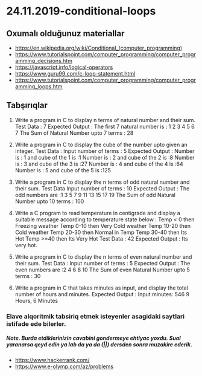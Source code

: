 # 24.11.2019-conditional-loops

## Oxumalı olduğunuz materiallar
- https://en.wikipedia.org/wiki/Conditional_(computer_programming)
- https://www.tutorialspoint.com/computer_programming/computer_programming_decisions.htm
- https://javascript.info/logical-operators
- https://www.guru99.com/c-loop-statement.html
- https://www.tutorialspoint.com/computer_programming/computer_programming_loops.htm

## Tabşırıqlar

1. Write a program in C to display n terms of natural number and their sum.
Test Data : 7
Expected Output :
The first 7 natural number is :
1 2 3 4 5 6 7
The Sum of Natural Number upto 7 terms : 28

2. Write a program in C to display the cube of the number upto given an integer.
Test Data :
Input number of terms : 5
Expected Output :
Number is : 1 and cube of the 1 is :1
Number is : 2 and cube of the 2 is :8
Number is : 3 and cube of the 3 is :27
Number is : 4 and cube of the 4 is :64
Number is : 5 and cube of the 5 is :125

3. Write a program in C to display the n terms of odd natural number and their sum.
Test Data
Input number of terms : 10
Expected Output :
The odd numbers are :1 3 5 7 9 11 13 15 17 19
The Sum of odd Natural Number upto 10 terms : 100

4. Write a C program to read temperature in centigrade and display a suitable message according to temperature state below :
Temp < 0 then Freezing weather
Temp 0-10 then Very Cold weather
Temp 10-20 then Cold weather
Temp 20-30 then Normal in Temp
Temp 30-40 then Its Hot
Temp >=40 then Its Very Hot
Test Data :
42
Expected Output :
Its very hot.

5. Write a program in C to display the n terms of even natural number and their sum.
Test Data :
Input number of terms : 5
Expected Output :
The even numbers are :2 4 6 8 10
The Sum of even Natural Number upto 5 terms : 30

6. Write a program in C that takes minutes as input, and display the total number of hours and minutes.
Expected Output :
Input minutes: 546
9 Hours, 6 Minutes

### Elave alqoritmik tabsiriq etmek isteyenler asagidaki saytlari istifade ede bilerler. 
##### Note. Burda etdiklerinizin cavabini gondermeye ehtiyac yoxdu. Sual yaranarsa qeyd edin ya lab da ya da (||) dersden sonra muzakire ederik. 

- https://www.hackerrank.com/
- https://www.e-olymp.com/az/problems

